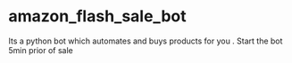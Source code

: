 # amazon_flash_sale_bot
Its a python bot which automates and buys products for you . 
Start the bot 5min prior of sale 
